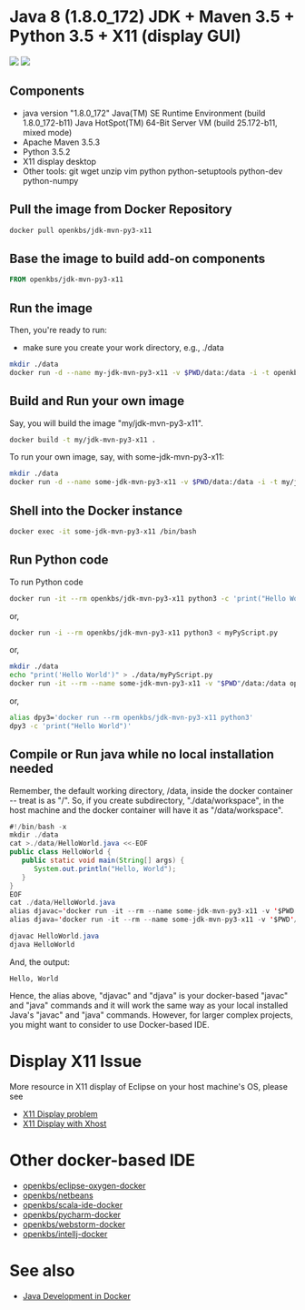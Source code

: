 # Java 8 (1.8.0_172) JDK + Maven 3.5 + Python 3.5 + X11 (display GUI)
[![](https://images.microbadger.com/badges/image/openkbs/jdk-mvn-py3-x11.svg)](https://microbadger.com/images/openkbs/jdk-mvn-py3-x11 "Get your own image badge on microbadger.com") [![](https://images.microbadger.com/badges/version/openkbs/jdk-mvn-py3-x11.svg)](https://microbadger.com/images/openkbs/jdk-mvn-py3-x11 "Get your own version badge on microbadger.com")

## Components
* java version "1.8.0_172"
  Java(TM) SE Runtime Environment (build 1.8.0_172-b11)
  Java HotSpot(TM) 64-Bit Server VM (build 25.172-b11, mixed mode)
* Apache Maven 3.5.3
* Python 3.5.2
* X11 display desktop
* Other tools: git wget unzip vim python python-setuptools python-dev python-numpy 
## Pull the image from Docker Repository

```bash
docker pull openkbs/jdk-mvn-py3-x11
```

## Base the image to build add-on components

```Dockerfile
FROM openkbs/jdk-mvn-py3-x11
```

## Run the image

Then, you're ready to run:
- make sure you create your work directory, e.g., ./data

```bash
mkdir ./data
docker run -d --name my-jdk-mvn-py3-x11 -v $PWD/data:/data -i -t openkbs/jdk-mvn-py3-x11
```

## Build and Run your own image
Say, you will build the image "my/jdk-mvn-py3-x11".

```bash
docker build -t my/jdk-mvn-py3-x11 .
```

To run your own image, say, with some-jdk-mvn-py3-x11:

```bash
mkdir ./data
docker run -d --name some-jdk-mvn-py3-x11 -v $PWD/data:/data -i -t my/jdk-mvn-py3
```

## Shell into the Docker instance

```bash
docker exec -it some-jdk-mvn-py3-x11 /bin/bash
```

## Run Python code

To run Python code

```bash
docker run -it --rm openkbs/jdk-mvn-py3-x11 python3 -c 'print("Hello World")'
```

or,

```bash
docker run -i --rm openkbs/jdk-mvn-py3-x11 python3 < myPyScript.py
```

or,

```bash
mkdir ./data
echo "print('Hello World')" > ./data/myPyScript.py
docker run -it --rm --name some-jdk-mvn-py3-x11 -v "$PWD"/data:/data openkbs/jdk-mvn-py3-x11 python3 myPyScript.py
```

or,

```bash
alias dpy3='docker run --rm openkbs/jdk-mvn-py3-x11 python3'
dpy3 -c 'print("Hello World")'
```

## Compile or Run java while no local installation needed
Remember, the default working directory, /data, inside the docker container -- treat is as "/".
So, if you create subdirectory, "./data/workspace", in the host machine and
the docker container will have it as "/data/workspace".

```java
#!/bin/bash -x
mkdir ./data
cat >./data/HelloWorld.java <<-EOF
public class HelloWorld {
   public static void main(String[] args) {
      System.out.println("Hello, World");
   }
}
EOF
cat ./data/HelloWorld.java
alias djavac='docker run -it --rm --name some-jdk-mvn-py3-x11 -v '$PWD'/data:/data openkbs/jdk-mvn-py3-x11 javac'
alias djava='docker run -it --rm --name some-jdk-mvn-py3-x11 -v '$PWD'/data:/data openkbs/jdk-mvn-py3-x11 java'

djavac HelloWorld.java
djava HelloWorld
```
And, the output:
```
Hello, World
```
Hence, the alias above, "djavac" and "djava" is your docker-based "javac" and "java" commands and
it will work the same way as your local installed Java's "javac" and "java" commands.
However, for larger complex projects, you might want to consider to use Docker-based IDE.

# Display X11 Issue
More resource in X11 display of Eclipse on your host machine's OS, please see
* [X11 Display problem](https://askubuntu.com/questions/871092/failed-to-connect-to-mir-failed-to-connect-to-server-socket-no-such-file-or-di)
* [X11 Display with Xhost](http://www.ethicalhackx.com/fix-gtk-warning-cannot-open-display/)

# Other docker-based IDE
* [openkbs/eclipse-oxygen-docker](https://hub.docker.com/r/openkbs/eclipse-oxygen-docker/)
* [openkbs/netbeans](https://hub.docker.com/r/openkbs/netbeans/)
* [openkbs/scala-ide-docker](https://hub.docker.com/r/openkbs/scala-ide-docker/)
* [openkbs/pycharm-docker](https://hub.docker.com/r/openkbs/pycharm-docker/)
* [openkbs/webstorm-docker](https://hub.docker.com/r/openkbs/webstorm-docker/)
* [openkbs/intellj-docker](https://hub.docker.com/r/openkbs/intellij-docker/)

# See also
* [Java Development in Docker](https://blog.giantswarm.io/getting-started-with-java-development-on-docker/)
